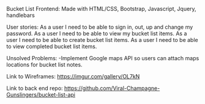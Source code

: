 Bucket List Frontend:
Made with HTML/CSS, Bootstrap, Javascript, Jquery,
handlebars

User stories:
As a user I need to be able to sign in, out, up and change my password.
As a user I need to be able to view my bucket list items.
As a user I need to be able to create  bucket list items.
As a user I need to be able to view completed bucket list items.

Unsolved Problems:
-Implement Google maps API so users can attach maps locations
for bucket list notes.

Link to Wireframes:
https://imgur.com/gallery/OL7kN

Link to back end repo: https://github.com/Viral-Champagne-Gunslingers/bucket-list-api
